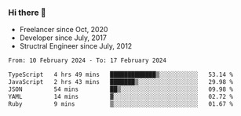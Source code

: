 ### Hi there 👋

- Freelancer since Oct, 2020
- Developer since July, 2017
- Structral Engineer since July, 2012

<!--START_SECTION:waka-->

```txt
From: 10 February 2024 - To: 17 February 2024

TypeScript   4 hrs 49 mins   █████████████▒░░░░░░░░░░░   53.14 %
JavaScript   2 hrs 43 mins   ███████▒░░░░░░░░░░░░░░░░░   29.98 %
JSON         54 mins         ██▒░░░░░░░░░░░░░░░░░░░░░░   09.98 %
YAML         14 mins         ▓░░░░░░░░░░░░░░░░░░░░░░░░   02.72 %
Ruby         9 mins          ▒░░░░░░░░░░░░░░░░░░░░░░░░   01.67 %
```

<!--END_SECTION:waka-->
